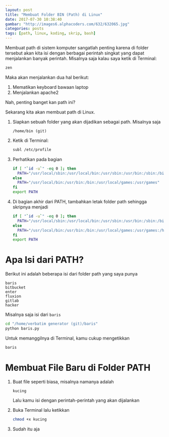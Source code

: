 ```yaml
---
layout: post
title: "Membuat Folder BIN (Path) di Linux"
date: 2017-07-30 10:38:40
gambar: "http://images6.alphacoders.com/632/632065.jpg"
categories: posts
tags: [path, linux, koding, skrip, bash]
---
```


Membuat path di sistem komputer sangatlah penting karena di folder tersebut akan kita isi dengan berbagai perintah singkat yang dapat menjalankan banyak perintah. Misalnya saja kalau saya ketik di Terminal:

```bash
zen
```

Maka akan menjalankan dua hal berikut:

1. Mematikan keyboard bawaan laptop
2. Menjalankan apache2

Nah, penting banget kan path ini?

Sekarang kita akan membuat path di Linux.

1. Siapkan sebuah folder yang akan dijadikan sebagai path. Misalnya saja

    ```
    /home/bin (git)
    ```

2. Ketik di Terminal:

    ```bash
    subl /etc/profile
    ```

3. Perhatikan pada bagian

    ```bash
    if [ "`id -u`" -eq 0 ]; then
      PATH="/usr/local/sbin:/usr/local/bin:/usr/sbin:/usr/bin:/sbin:/bin"
    else
      PATH="/usr/local/bin:/usr/bin:/bin:/usr/local/games:/usr/games"
    fi
    export PATH
    ```

4. Di bagian akhir dari PATH, tambahkan letak folder path sehingga skripnya menjadi

    ```bash
    if [ "`id -u`" -eq 0 ]; then
      PATH="/usr/local/sbin:/usr/local/bin:/usr/sbin:/usr/bin:/sbin:/bin:/home/bin (git)"
    else
      PATH="/usr/local/bin:/usr/bin:/bin:/usr/local/games:/usr/games:/home/bin (git)"
    fi
    export PATH
    ```

# Apa Isi dari PATH?

Berikut ini adalah beberapa isi dari folder path yang saya punya

```
baris
bitbucket
enter
fluxion
gitlab
hacker
```

Misalnya saja isi dari `baris`

```bash
cd "/home/verbatim generator (git)/baris"
python baris.py
```

Untuk memanggilnya di Terminal, kamu cukup mengetikkan

```bash
baris
```

# Membuat File Baru di Folder PATH

1. Buat file seperti biasa, misalnya namanya adalah

    ```
    kucing
    ```

    Lalu kamu isi dengan perintah-perintah yang akan dijalankan

2. Buka Terminal lalu ketikkan

    ```bash
    chmod +x kucing
    ```

3. Sudah itu aja
